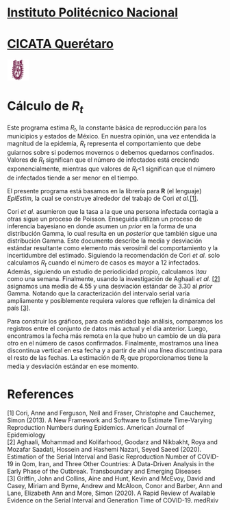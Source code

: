 
# [Instituto Politécnico Nacional](https://www.ipn.mx/)
# [CICATA Querétaro](https://www.cicataqro.ipn.mx/cq/qro/Paginas/index.html) 
![logo](https://github.com/CICATA/covid19/blob/master/ipn.png)
# Cálculo de *R<sub>t</sub>* 


Este programa estima *R<sub>t</sub>*, la constante básica de reproducción para los municipios y estados de México. En nuestra opinión, una vez entendida la magnitud de la epidemia, *R<sub>t</sub>* representa el comportamiento que debe guiarnos sobre si podemos movernos o debemos quedarnos confinados. Valores de *R<sub>t</sub>* significan que el número de infectados está creciendo exponencialmente, mientras que valores de *R<sub>t</sub>*<1 significan que el número de infectados tiende a ser menor en el tiempo. 

El presente programa está basamos en la librería para **R** (el lenguaje) *EpiEstim*, la cual se construye alrededor del trabajo de Cori *et al.*[[1]](#1). 

Cori *et al.* asumieron que la tasa a la que una persona infectada contagia a otras sigue un proceso de Poisson. Enseguida utilizan un proceso de inferencia bayesiano en donde asumen un *prior* en la forma de una distribución Gamma, lo cual resulta en un *posterior* que también sigue una distribución Gamma. Este documento describe la media y desviación estándar resultante como elemento más verosímil del comportamiento y la incertidumbre del estimado.  Siguiendo la recomendación de Cori *et al.* solo calculamos *R<sub>t</sub>* cuando el número de casos es mayor a 12 infectados. Además, siguiendo un estudio de periodicidad propio, calculamos *\tau* como una semana. Finalmente, usando la investigación de Aghaali *et al.* [[2]](#2) asignamos una media de 4.55 y una desviación estándar de 3.30 al *prior* Gamma. Notando que la caracterización del intervalo serial varía ampliamente y posiblemente requiera valores que reflejen la dinámica del país [[3]](#3). 

Para construir los gráficos, para cada entidad bajo análisis, comparamos los registros entre el conjunto de datos más actual y el día anterior. Luego, encontramos la fecha más remota en la que hubo un cambio de un día para otro en el número de casos confirmados. Finalmente, mostramos una línea discontinua vertical en esa fecha y a partir de ahí una línea discontinua para el resto de las fechas. La estimación de *R<sub>t</sub>* que proporcionamos tiene la media y desviación estándar en ese momento.



# References
<a id="1">[1]</a> 
Cori, Anne and Ferguson, Neil  and Fraser, Christophe and Cauchemez, Simon (2013). 
A New Framework and Software to Estimate Time-Varying Reproduction Numbers during Epidemics. 
American Journal of Epidemiology</br>
<a id="2">[2]</a> 
Aghaali, Mohammad and Kolifarhood, Goodarz and Nikbakht, Roya and Mozafar Saadati, Hossein and Hashemi Nazari, Seyed Saeed (2020). 
Estimation of the Serial Interval and Basic Reproduction Number of COVID-19 in Qom, Iran, and Three Other Countries: A Data-Driven Analysis in the Early Phase of the Outbreak. 
Transboundary and Emerging Diseases</br>
<a id="3">[3]</a> 
Griffin, John  and Collins, Aine  and Hunt, Kevin and McEvoy, David and Casey, Miriam and Byrne,
  Andrew  and McAloon, Conor  and Barber, Ann and Lane, Elizabeth Ann and More, Simon (2020). 
A Rapid Review of Available Evidence on the Serial Interval and Generation Time of COVID-19. 
medRxiv</br>
